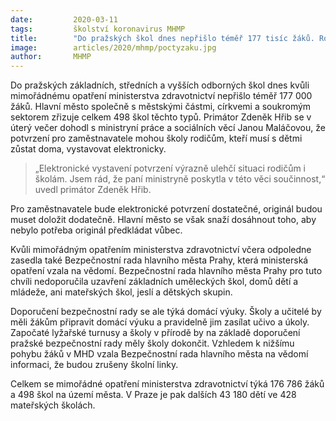 ```yaml
---
date:         2020-03-11
tags:         školství koronavirus MHMP
title:        "Do pražských škol dnes nepřišlo téměř 177 tisíc žáků. Rodiče, kteří musí s dětmi zůstat doma, dostanou potvrzení elektronicky"
image: 	      articles/2020/mhmp/poctyzaku.jpg
author:       MHMP
---
```


Do pražských základních, středních a vyšších odborných škol dnes kvůli mimořádnému opatření ministerstva zdravotnictví nepřišlo téměř 177 000 žáků. Hlavní město společně s městskými částmi, církvemi a soukromým sektorem zřizuje celkem 498 škol těchto typů. Primátor Zdeněk Hřib se v úterý večer dohodl s ministryní práce a sociálních věcí Janou Maláčovou, že potvrzení pro zaměstnavatele mohou školy rodičům, kteří musí s dětmi zůstat doma, vystavovat elektronicky.

> „Elektronické vystavení potvrzení výrazně ulehčí situaci rodičům i školám. Jsem rád, že paní ministryně poskytla v této věci součinnost,“ uvedl primátor Zdeněk Hřib.

Pro zaměstnavatele bude elektronické potvrzení dostatečné, originál budou muset doložit dodatečně. Hlavní město se však snaží dosáhnout toho, aby nebylo potřeba originál předkládat vůbec.

Kvůli mimořádným opatřením ministerstva zdravotnictví včera odpoledne zasedla také Bezpečnostní rada hlavního města Prahy, která ministerská opatření vzala na vědomí. Bezpečnostní rada hlavního města Prahy pro tuto chvíli nedoporučila uzavření základních uměleckých škol, domů dětí a mládeže, ani mateřských škol, jeslí a dětských skupin.

Doporučení bezpečnostní rady se ale týká domácí výuky. Školy a učitelé by měli žákům připravit domácí výuku a pravidelně jim zasílat učivo a úkoly. Započaté lyžařské turnusy a školy v přírodě by na základě doporučení pražské bezpečnostní rady měly školy dokončit. Vzhledem k nižšímu pohybu žáků v MHD vzala Bezpečnostní rada hlavního města na vědomí informaci, že budou zrušeny školní linky.

Celkem se mimořádné opatření ministerstva zdravotnictví týká 176 786 žáků a 498 škol na území města. V Praze je pak dalších 43 180 dětí ve 428 mateřských školách. 
